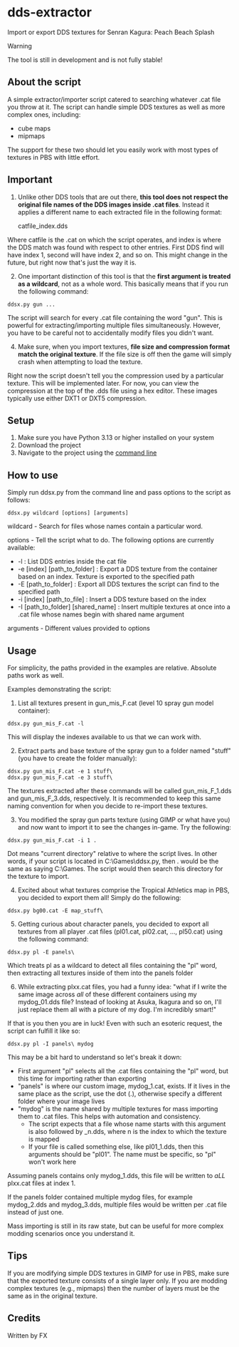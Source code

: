 # dds-extractor

Import or export DDS textures for Senran Kagura: Peach Beach Splash

> [!WARNING]
> The tool is still in development and is not fully stable!

## About the script

A simple extractor/importer script catered to searching whatever .cat file you throw at it.
The script can handle simple DDS textures as well as more complex ones, including:
* cube maps
* mipmaps

The support for these two should let you easily work with most types of textures in PBS with little effort.

## Important

1. Unlike other DDS tools that are out there, **this tool does not respect the original file names of the DDS images inside .cat files**. Instead it applies a different name to each extracted file in the following format:

	catfile_index.dds

Where catfile is the .cat on which the script operates, and index is where the DDS match was found with respect to other entries. First DDS find will have index 1, second will have index 2, and so on. This might change in the future, but right now that's just the way it is.

2. One important distinction of this tool is that the **first argument is treated as a wildcard**, not as a whole word. This basically means that if you run the following command:

```
ddsx.py gun ...
```
The script will search for every .cat file containing the word "gun". This is powerful for extracting/importing multiple files simultaneously. However, you have to be careful not to accidentally modify files you didn't want.

4. Make sure, when you import textures, **file size and compression format match the original texture**. If the file size is off then the game will simply crash when attempting to load the texture.

Right now the script doesn't tell you the compression used by a particular texture. This will be implemented later. For now, you can view the compression at the top of the .dds file using a hex editor. These images typically use either DXT1 or DXT5 compression.

## Setup

1. Make sure you have Python 3.13 or higher installed on your system
2. Download the project
3. Navigate to the project using the [command line](https://www.geeksforgeeks.org/techtips/change-directories-in-command-prompt/)

## How to use

Simply run ddsx.py from the command line and pass options to the script as follows:

```
ddsx.py wildcard [options] [arguments]
```

wildcard 	- Search for files whose names contain a particular word.

options		- Tell the script what to do. The following options are currently available:
*	-l									:	List DDS entries inside the cat file
*	-e [index] [path_to_folder]			:	Export a DDS texture from the container based on an index. Texture is exported to the specified path
*	-E [path_to_folder]					:	Export all DDS textures the script can find to the specified path
*	-i [index] [path_to_file]			:	Insert a DDS texture based on the index
*	-I [path_to_folder] [shared_name]	:	Insert multiple textures at once into a .cat file whose names begin with shared name argument

arguments	- Different values provided to options

## Usage

For simplicity, the paths provided in the examples are relative. Absolute paths work as well.

Examples demonstrating the script:

1. List all textures present in gun_mis_F.cat (level 10 spray gun model container):

```
ddsx.py gun_mis_F.cat -l
```

This will display the indexes available to us that we can work with.

2. Extract parts and base texture of the spray gun to a folder named "stuff" (you have to create the folder manually):

```
ddsx.py gun_mis_F.cat -e 1 stuff\
ddsx.py gun_mis_F.cat -e 3 stuff\
```

The textures extracted after these commands will be called gun_mis_F_1.dds and gun_mis_F_3.dds, respectively. It is recommended to keep this same naming convention for when you decide to re-import these textures.

3. You modified the spray gun parts texture (using GIMP or what have you) and now want to import it to see the changes in-game. Try the following:

```
ddsx.py gun_mis_F.cat -i 1 .
```

Dot means "current directory" relative to where the script lives. In other words, if your script is located in C:\Games\ddsx.py, then . would be the same as saying C:\Games. The script would then search this directory for the texture to import.

4. Excited about what textures comprise the Tropical Athletics map in PBS, you decided to export them all! Simply do the following:

```
ddsx.py bg00.cat -E map_stuff\
```

5. Getting curious about character panels, you decided to export all textures from all player .cat files (pl01.cat, pl02.cat, ..., pl50.cat) using the following command:

```
ddsx.py pl -E panels\
```

Which treats pl as a wildcard to detect all files containing the "pl" word, then extracting all textures inside of them into the panels folder

6. While extracting plxx.cat files, you had a funny idea: "what if I write the same image across *all* of these different containers using my mydog_01.dds file? Instead of looking at Asuka, Ikagura and so on, I'll just replace them all with a picture of my dog. I'm incredibly smart!"

If that is you then you are in luck! Even with such an esoteric request, the script can fulfill it like so:

```
ddsx.py pl -I panels\ mydog
```

This may be a bit hard to understand so let's break it down:
*	First argument "pl" selects all the .cat files containing the "pl" word, but this time for importing rather than exporting
*	"panels" is where our custom image, mydog_1.cat, exists. If it lives in the same place as the script, use the dot (.), otherwise specify a different folder where your image lives
*	"mydog" is the name shared by multiple textures for mass importing them to .cat files. This helps with automation and consistency.
    * The script expects that a file whose name starts with this argument is also followed by _n.dds, where n is the index to which the texture is mapped
    * If your file is called something else, like pl01_1.dds, then this arguments should be "pl01". The name must be specific, so "pl" won't work here

Assuming panels contains only mydog_1.dds, this file will be written to *aLL* plxx.cat files at index 1.

If the panels folder contained multiple mydog files, for example mydog_2.dds and mydog_3.dds, multiple files would be written per .cat file instead of just one.

Mass importing is still in its raw state, but can be useful for more complex modding scenarios once you understand it.

## Tips

If you are modifying simple DDS textures in GIMP for use in PBS, make sure that the exported texture consists of a single layer only. If you are modding complex textures (e.g., mipmaps) then the number of layers must be the same as in the original texture. 

## Credits

Written by FX
